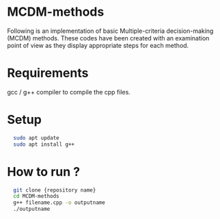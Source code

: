 # MCDM-methods

Following is an implementation of basic Multiple-criteria decision-making (MCDM) methods.
These codes have been created with an examination point of view as they display appropriate steps for each 
method.

# Requirements
   gcc / g++ compiler to compile the cpp files.

# Setup
```sh
  sudo apt update
  sudo apt install g++
```
# How to run ?
```sh
  git clone {repository name}      
  cd MCDM-methods          
  g++ filename.cpp -o outputname         
  ./outputname
```          
  
